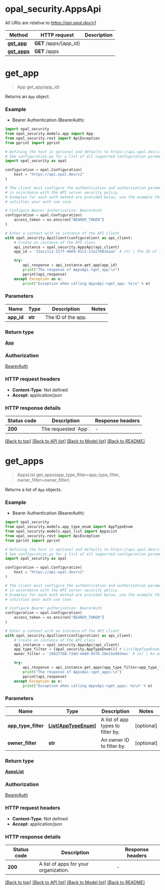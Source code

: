 # opal_security.AppsApi

All URIs are relative to *https://api.opal.dev/v1*

Method | HTTP request | Description
------------- | ------------- | -------------
[**get_app**](AppsApi.md#get_app) | **GET** /apps/{app_id} | 
[**get_apps**](AppsApi.md#get_apps) | **GET** /apps | 


# **get_app**
> App get_app(app_id)



Returns an `App` object.

### Example

* Bearer Authentication (BearerAuth):

```python
import opal_security
from opal_security.models.app import App
from opal_security.rest import ApiException
from pprint import pprint

# Defining the host is optional and defaults to https://api.opal.dev/v1
# See configuration.py for a list of all supported configuration parameters.
import opal_security as opal

configuration = opal.Configuration(
    host = "https://api.opal.dev/v1"
)

# The client must configure the authentication and authorization parameters
# in accordance with the API server security policy.
# Examples for each auth method are provided below, use the example that
# satisfies your auth use case.

# Configure Bearer authorization: BearerAuth
configuration = opal.Configuration(
    access_token = os.environ["BEARER_TOKEN"]
)

# Enter a context with an instance of the API client
with opal_security.ApiClient(configuration) as api_client:
    # Create an instance of the API class
    api_instance = opal_security.AppsApi(api_client)
    app_id = '32acc112-21ff-4669-91c2-21e27683eaa1' # str | The ID of the app.

    try:
        api_response = api_instance.get_app(app_id)
        print("The response of AppsApi->get_app:\n")
        pprint(api_response)
    except Exception as e:
        print("Exception when calling AppsApi->get_app: %s\n" % e)
```



### Parameters


Name | Type | Description  | Notes
------------- | ------------- | ------------- | -------------
 **app_id** | **str**| The ID of the app. | 

### Return type

[**App**](App.md)

### Authorization

[BearerAuth](../README.md#BearerAuth)

### HTTP request headers

 - **Content-Type**: Not defined
 - **Accept**: application/json

### HTTP response details

| Status code | Description | Response headers |
|-------------|-------------|------------------|
**200** | The requested &#x60;App&#x60;. |  -  |

[[Back to top]](#) [[Back to API list]](../README.md#documentation-for-api-endpoints) [[Back to Model list]](../README.md#documentation-for-models) [[Back to README]](../README.md)

# **get_apps**
> AppsList get_apps(app_type_filter=app_type_filter, owner_filter=owner_filter)



Returns a list of `App` objects.

### Example

* Bearer Authentication (BearerAuth):

```python
import opal_security
from opal_security.models.app_type_enum import AppTypeEnum
from opal_security.models.apps_list import AppsList
from opal_security.rest import ApiException
from pprint import pprint

# Defining the host is optional and defaults to https://api.opal.dev/v1
# See configuration.py for a list of all supported configuration parameters.
import opal_security as opal

configuration = opal.Configuration(
    host = "https://api.opal.dev/v1"
)

# The client must configure the authentication and authorization parameters
# in accordance with the API server security policy.
# Examples for each auth method are provided below, use the example that
# satisfies your auth use case.

# Configure Bearer authorization: BearerAuth
configuration = opal.Configuration(
    access_token = os.environ["BEARER_TOKEN"]
)

# Enter a context with an instance of the API client
with opal_security.ApiClient(configuration) as api_client:
    # Create an instance of the API class
    api_instance = opal_security.AppsApi(api_client)
    app_type_filter = [opal_security.AppTypeEnum()] # List[AppTypeEnum] | A list of app types to filter by. (optional)
    owner_filter = '29827fb8-f2dd-4e80-9576-28e31e9934ac' # str | An owner ID to filter by. (optional)

    try:
        api_response = api_instance.get_apps(app_type_filter=app_type_filter, owner_filter=owner_filter)
        print("The response of AppsApi->get_apps:\n")
        pprint(api_response)
    except Exception as e:
        print("Exception when calling AppsApi->get_apps: %s\n" % e)
```



### Parameters


Name | Type | Description  | Notes
------------- | ------------- | ------------- | -------------
 **app_type_filter** | [**List[AppTypeEnum]**](AppTypeEnum.md)| A list of app types to filter by. | [optional] 
 **owner_filter** | **str**| An owner ID to filter by. | [optional] 

### Return type

[**AppsList**](AppsList.md)

### Authorization

[BearerAuth](../README.md#BearerAuth)

### HTTP request headers

 - **Content-Type**: Not defined
 - **Accept**: application/json

### HTTP response details

| Status code | Description | Response headers |
|-------------|-------------|------------------|
**200** | A list of apps for your organization. |  -  |

[[Back to top]](#) [[Back to API list]](../README.md#documentation-for-api-endpoints) [[Back to Model list]](../README.md#documentation-for-models) [[Back to README]](../README.md)


